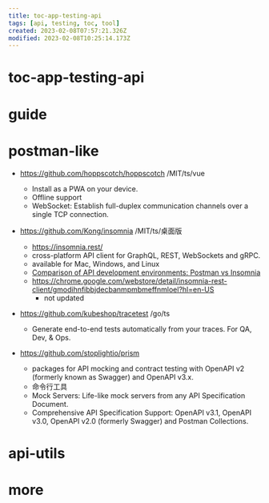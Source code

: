 ```yaml
---
title: toc-app-testing-api
tags: [api, testing, toc, tool]
created: 2023-02-08T07:57:21.326Z
modified: 2023-02-08T10:25:14.173Z
---
```


# toc-app-testing-api

# guide

# postman-like
- https://github.com/hoppscotch/hoppscotch /MIT/ts/vue
  - Install as a PWA on your device.
  - Offline support
  - WebSocket: Establish full-duplex communication channels over a single TCP connection.

- https://github.com/Kong/insomnia /MIT/ts/桌面版
  - https://insomnia.rest/
  - cross-platform API client for GraphQL, REST, WebSockets and gRPC.
  - available for Mac, Windows, and Linux
  - [Comparison of API development environments: Postman vs Insomnia](https://gist.github.com/samoshkin/c0a2c0dd85b1d5b02d893a0f6ac0e93c)
  - https://chrome.google.com/webstore/detail/insomnia-rest-client/gmodihnfibbjdecbanmpmbmeffnmloel?hl=en-US
    - not updated

- https://github.com/kubeshop/tracetest /go/ts
  - Generate end-to-end tests automatically from your traces. For QA, Dev, & Ops.

- https://github.com/stoplightio/prism
  - packages for API mocking and contract testing with OpenAPI v2 (formerly known as Swagger) and OpenAPI v3.x.
  - 命令行工具
  - Mock Servers: Life-like mock servers from any API Specification Document.
  - Comprehensive API Specification Support: OpenAPI v3.1, OpenAPI v3.0, OpenAPI v2.0 (formerly Swagger) and Postman Collections.
# api-utils

# more
